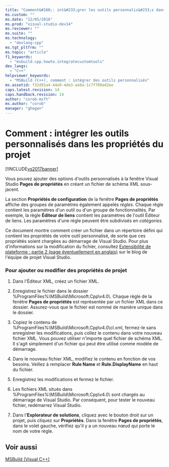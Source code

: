 ```yaml
---
title: "Comment&#160;: int&#233;grer les outils personnalis&#233;s dans les propri&#233;t&#233;s du projet | Microsoft Docs"
ms.custom: ""
ms.date: "12/05/2016"
ms.prod: "visual-studio-dev14"
ms.reviewer: ""
ms.suite: ""
ms.technology: 
  - "devlang-cpp"
ms.tgt_pltfrm: ""
ms.topic: "article"
f1_keywords: 
  - "msbuild.cpp.howto.integratecustomtools"
dev_langs: 
  - "C++"
helpviewer_keywords: 
  - "MSBuild (C++), comment : intégrer des outils personnalisés"
ms.assetid: f32d91a4-44e9-4de3-aa9a-1c7f709ad2ee
caps.latest.revision: 14
caps.handback.revision: 14
author: "corob-msft"
ms.author: "corob"
manager: "ghogen"
---
```

# Comment&#160;: int&#233;grer les outils personnalis&#233;s dans les propri&#233;t&#233;s du projet
[!INCLUDE[vs2017banner](../assembler/inline/includes/vs2017banner.md)]

Vous pouvez ajouter des options d'outils personnalisés à la fenêtre Visual Studio **Pages de propriétés** en créant un fichier de schéma XML sous\-jacent.  
  
 La section **Propriétés de configuration** de la fenêtre **Pages de propriétés** affiche des groupes de paramètres également appelés *règles*.  Chaque règle contient les paramètres d'un outil ou d'un groupe de fonctionnalités.  Par exemple, la règle **Éditeur de liens** contient les paramètres de l'outil Éditeur de liens.  Les paramètres d'une règle peuvent être subdivisés en *catégories*.  
  
 Ce document montre comment créer un fichier dans un répertoire défini qui contient les propriétés de votre outil personnalisé, de sorte que ces propriétés soient chargées au démarrage de Visual Studio.  Pour plus d'informations sur la modification du fichier, consultez [Extensibilité de plateforme : partie 2 \(page éventuellement en anglais\)](http://go.microsoft.com/fwlink/?LinkID=191489) sur le blog de l'équipe de projet Visual Studio.  
  
### Pour ajouter ou modifier des propriétés de projet  
  
1.  Dans l'Éditeur XML, créez un fichier XML.  
  
2.  Enregistrez le fichier dans le dossier %ProgramFiles%\\MSBuild\\Microsoft.Cpp\\v4.0\\.  Chaque règle de la fenêtre **Pages de propriétés** est représentée par un fichier XML dans ce dossier.  Assurez\-vous que le fichier est nommé de manière unique dans le dossier.  
  
3.  Copiez le contenu de %ProgramFiles%\\MSBuild\\Microsoft.Cpp\\v4.0\\cl.xml, fermez\-le sans enregistrer les modifications, puis collez le contenu dans votre nouveau fichier XML.  Vous pouvez utiliser n'importe quel fichier de schéma XML. Il s'agit simplement d'un fichier qui peut être utilisé comme modèle de démarrage.  
  
4.  Dans le nouveau fichier XML, modifiez le contenu en fonction de vos besoins.  Veillez à remplacer **Rule Name** et **Rule.DisplayName** en haut du fichier.  
  
5.  Enregistrez les modifications et fermez le fichier.  
  
6.  Les fichiers XML situés dans %ProgramFiles%\\MSBuild\\Microsoft.Cpp\\v4.0\\ sont chargés au démarrage de Visual Studio.  Par conséquent, pour tester le nouveau fichier, redémarrez Visual Studio.  
  
7.  Dans l'**Explorateur de solutions**, cliquez avec le bouton droit sur un projet, puis cliquez sur **Propriétés**.  Dans la fenêtre **Pages de propriétés**, dans le volet gauche, vérifiez qu'il y a un nouveau nœud qui porte le nom de votre règle.  
  
## Voir aussi  
 [MSBuild \(Visual C\+\+\)](../build/msbuild-visual-cpp.md)